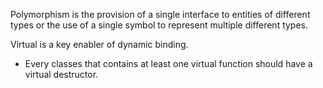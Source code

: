 
Polymorphism is the provision of a single interface to entities of different
types or the use of a single symbol to represent multiple different types.



Virtual is a key enabler of dynamic binding.
 - Every classes that contains at least one virtual function should have a
   virtual destructor.
 
